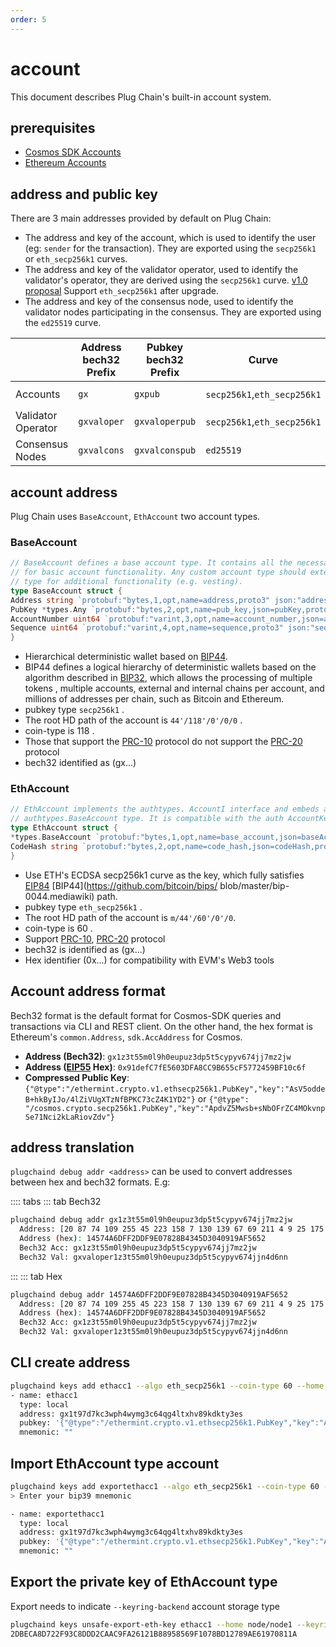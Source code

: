 ```yaml
---
order: 5
---
```


# account

This document describes Plug Chain's built-in account system.

## prerequisites

- [Cosmos SDK Accounts](https://docs.cosmos.network/master/basics/accounts.html)
- [Ethereum Accounts](https://ethereum.org/en/whitepaper/#ethereum-accounts)


## address and public key

There are 3 main addresses provided by default on Plug Chain:
- The address and key of the account, which is used to identify the user (eg: `sender` for the transaction). They are exported using the `secp256k1` or `eth_secp256k1` curves.
- The address and key of the validator operator, used to identify the validator's operator, they are derived using the `secp256k1` curve. [v1.0 proposal](https://www.plugchain.network/v2/communityDetail?id=7) Support `eth_secp256k1` after upgrade.
- The address and key of the consensus node, used to identify the validator nodes participating in the consensus. They are exported using the `ed25519` curve.

|                    | Address bech32 Prefix | Pubkey bech32 Prefix | Curve           | Address byte length | Pubkey byte length |
|--------------------|-----------------------|----------------------|-----------------|---------------------|--------------------|
| Accounts           | `gx`               | `gxpub`           | `secp256k1`,`eth_secp256k1` | `20`                | `33` (compressed)  |
| Validator Operator | `gxvaloper`        | `gxvaloperpub`    | `secp256k1`,`eth_secp256k1` | `20`                | `33` (compressed)  |
| Consensus Nodes    | `gxvalcons`        | `gxvalconspub`    | `ed25519`       | `20`                | `32`               |

## account address

Plug Chain uses `BaseAccount`, `EthAccount` two account types.


### BaseAccount

````go
// BaseAccount defines a base account type. It contains all the necessary fields
// for basic account functionality. Any custom account type should extend this
// type for additional functionality (e.g. vesting).
type BaseAccount struct {
Address string `protobuf:"bytes,1,opt,name=address,proto3" json:"address,omitempty"`
PubKey *types.Any `protobuf:"bytes,2,opt,name=pub_key,json=pubKey,proto3" json:"public_key,omitempty"`
AccountNumber uint64 `protobuf:"varint,3,opt,name=account_number,json=accountNumber,proto3" json:"account_number,omitempty"`
Sequence uint64 `protobuf:"varint,4,opt,name=sequence,proto3" json:"sequence,omitempty"`
}
````

- Hierarchical deterministic wallet based on [BIP44](https://github.com/bitcoin/bips/blob/master/bip-0044.mediawiki).
- BIP44 defines a logical hierarchy of deterministic wallets based on the algorithm described in [BIP32](https://github.com/bitcoin/bips/blob/master/bip-0032.mediawiki), which allows the processing of multiple tokens , multiple accounts, external and internal chains per account, and millions of addresses per chain, such as Bitcoin and Ethereum.
- pubkey type `secp256k1` .
- The root HD path of the account is `44'/118'/0'/0/0` .
- coin-type is 118 .
- Those that support the [PRC-10](./token.md#prc-10) protocol do not support the [PRC-20](./token.md#prc-20) protocol
- bech32 identified as (gx...)



### EthAccount

````go
// EthAccount implements the authtypes. AccountI interface and embeds an
// authtypes.BaseAccount type. It is compatible with the auth AccountKeeper.
type EthAccount struct {
*types.BaseAccount `protobuf:"bytes,1,opt,name=base_account,json=baseAccount,proto3,embedded=base_account" json:"base_account,omitempty" yaml:"base_account"`
CodeHash string `protobuf:"bytes,2,opt,name=code_hash,json=codeHash,proto3" json:"code_hash,omitempty" yaml:"code_hash"`
}
````

- Use ETH's ECDSA secp256k1 curve as the key, which fully satisfies [EIP84](https://github.com/ethereum/EIPs/issues/84) [BIP44](https://github.com/bitcoin/bips/ blob/master/bip-0044.mediawiki) path.
- pubkey type `eth_secp256k1` .
- The root HD path of the account is `m/44'/60'/0'/0`.
- coin-type is 60 .
- Support [PRC-10](./token.md#prc-10), [PRC-20](./token.md#prc-20) protocol
- bech32 is identified as (gx...)
- Hex identifier (0x...) for compatibility with EVM's Web3 tools



## Account address format

Bech32 format is the default format for Cosmos-SDK queries and transactions via CLI and REST
client. On the other hand, the hex format is Ethereum's `common.Address`,
`sdk.AccAddress` for Cosmos.

- **Address (Bech32)**: `gx1z3t55m0l9h0eupuz3dp5t5cypyv674jj7mz2jw`
- **Address ([EIP55](https://eips.ethereum.org/EIPS/eip-55) Hex)**: `0x91defC7fE5603DFA8CC9B655cF5772459BF10c6f`
- **Compressed Public Key**: `{"@type":"/ethermint.crypto.v1.ethsecp256k1.PubKey","key":"AsV5oddeB+hkByIJo/4lZiVUgXTzNfBPKC73cZ4K1YD2"}` or `{"@type": "/cosmos.crypto.secp256k1.PubKey","key":"ApdvZ5Mwsb+sNbOFrZC4MOkvnpSe71Nci2kLaRiovZdv"}`

## address translation

`plugchaind debug addr <address>` can be used to convert addresses between hex and bech32 formats. E.g:


:::: tabs
::: tab Bech32

```bash
plugchaind debug addr gx1z3t55m0l9h0eupuz3dp5t5cypyv674jj7mz2jw
  Address: [20 87 74 109 255 45 223 158 7 130 139 67 69 211 4 9 25 175 86 82]
  Address (hex): 14574A6DFF2DDF9E07828B4345D3040919AF5652
  Bech32 Acc: gx1z3t55m0l9h0eupuz3dp5t5cypyv674jj7mz2jw
  Bech32 Val: gxvaloper1z3t55m0l9h0eupuz3dp5t5cypyv674jjn4d6nn
```
:::
::: tab Hex

```bash
plugchaind debug addr 14574A6DFF2DDF9E07828B4345D3040919AF5652
  Address: [20 87 74 109 255 45 223 158 7 130 139 67 69 211 4 9 25 175 86 82]
  Address (hex): 14574A6DFF2DDF9E07828B4345D3040919AF5652
  Bech32 Acc: gx1z3t55m0l9h0eupuz3dp5t5cypyv674jj7mz2jw
  Bech32 Val: gxvaloper1z3t55m0l9h0eupuz3dp5t5cypyv674jjn4d6nn
```

## CLI create address

```bash
plugchaind keys add ethacc1 --algo eth_secp256k1 --coin-type 60 --home node/node1
- name: ethacc1
  type: local
  address: gx1t97d7kc3wph4wymg3c64qg4ltxhv89kdkty3es
  pubkey: '{"@type":"/ethermint.crypto.v1.ethsecp256k1.PubKey","key":"AxFvcgrK0vnSXUuNIDnT9FcGqczH6VQlMman1OY/wMw7"}'
  mnemonic: ""
```

## Import EthAccount type account

```bash
plugchaind keys add exportethacc1 --algo eth_secp256k1 --coin-type 60 --recover --home node/node1
> Enter your bip39 mnemonic

- name: exportethacc1
  type: local
  address: gx1t97d7kc3wph4wymg3c64qg4ltxhv89kdkty3es
  pubkey: '{"@type":"/ethermint.crypto.v1.ethsecp256k1.PubKey","key":"AxFvcgrK0vnSXUuNIDnT9FcGqczH6VQlMman1OY/wMw7"}'
  mnemonic: ""
```

## Export the private key of EthAccount type

Export needs to indicate `--keyring-backend` account storage type
```bash
plugchaind keys unsafe-export-eth-key ethacc1 --home node/node1 --keyring-backend os
2DBECA8D722F93C8DDD2CAAC9FA26121B88958569F1078BD12789AE61970811A
```